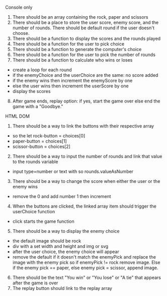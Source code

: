 Console only
1. There should be an array containing the rock, paper and scissors
2. There should be a place to store the user score, enemy score, and the number of rounds. There should be  default round if the user doesn't choose.
3. There should be a function to display the scores and the rounds played
4. There should be a function for the user to pick choice
5. There should be a function to generate the computer's choice
6. There should be a function for the user to pick the number of rounds
7. There should be a function to calculate who wins or loses
  * create a loop for each round
  * if the enemyChoice and the userChoice are the same: no score added
  * if the enemy wins then increment the enemyScore by one
  * else the user wins then increment the userScore by one
  * display the scores
8. After game ends, replay option: if yes, start the game over else end the game with a "Goodbye."




HTML DOM
1. There should be a way to link the buttons with their respective array
  * so the let rock-button = choices[0]
  * paper-button = choices[1]
  * scissor-button = choices[2]
2. There should be a way to input the number of rounds and link that value to the rounds variable
  * input type=number or text with so rounds.valueAsNumber
3. There should be a way to change the score when either the user or the enemy wins
  * remove the 0 and add number 1 then increment
4. When the buttons are clicked, the linked array item should trigger the userChoice function
  * click starts the game function
5. There should be a way to display the enemy choice
  * the default image should be rock
  * div with a set width and height and img or svg
  * after the user choice, the enemy choice will appear
  * remove the default if it doesn't match the enemyPick and replace the image with the enemy pick so if enemyPick != rock remove image. Else if the enemy pick == paper, else enemy pick = scissor, append image.
6. There should be the text "You win" or "You lose" or "A tie" that appears after the game is over
7. The replay button should link to the replay array
